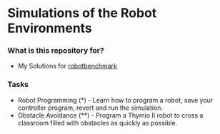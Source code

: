 # Simulations of the Robot Environments #


### What is this repository for? ###

* My Solutions for [robotbenchmark](https://robotbenchmark.net/)

### Tasks ###

* Robot Programming (*) - Learn how to program a robot, save your controller program, revert and run the simulation.
* Obstacle Avoidance (**) - Program a Thymio II robot to cross a classroom filled with obstacles as quickly as possible.